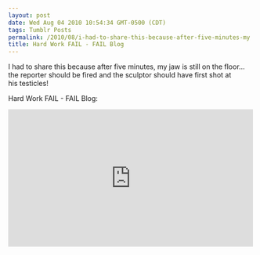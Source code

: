 ```yaml
---
layout: post
date: Wed Aug 04 2010 10:54:34 GMT-0500 (CDT)
tags: Tumblr Posts
permalink: /2010/08/i-had-to-share-this-because-after-five-minutes-my
title: Hard Work FAIL - FAIL Blog
---
```


I had to share this because after five minutes, my jaw is still on the floor&hellip; the reporter should be fired and the sculptor should have first shot at his testicles!

Hard Work FAIL - FAIL Blog:

<iframe width="500" height="281" id="youtube_iframe" src="https://www.youtube.com/embed/iurBQbs8iy8?feature=oembed&amp;enablejsapi=1&amp;origin=http://safe.txmblr.com&amp;wmode=opaque" frameborder="0" allowfullscreen=""></iframe>
